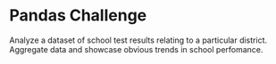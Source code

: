 # Pandas Challenge

Analyze a dataset of school test results relating to a particular district. Aggregate data and showcase obvious trends in school perfomance.

